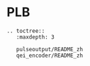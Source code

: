 # PLB

```{eval-rst}
.. toctree::
   :maxdepth: 3

   pulseoutput/README_zh
   qei_encoder/README_zh

```
